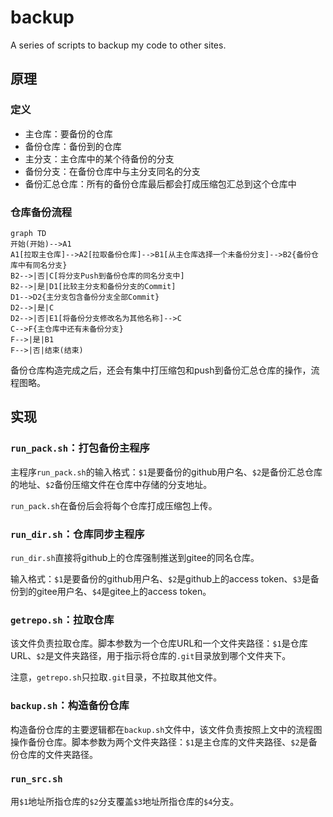 # backup
A series of scripts to backup my code to other sites.

## 原理

### 定义

* 主仓库：要备份的仓库
* 备份仓库：备份到的仓库
* 主分支：主仓库中的某个待备份的分支
* 备份分支：在备份仓库中与主分支同名的分支
* 备份汇总仓库：所有的备份仓库最后都会打成压缩包汇总到这个仓库中

### 仓库备份流程

```mermaid
graph TD
开始(开始)-->A1
A1[拉取主仓库]-->A2[拉取备份仓库]-->B1[从主仓库选择一个未备份分支]-->B2{备份仓库中有同名分支}
B2-->|否|C[将分支Push到备份仓库的同名分支中]
B2-->|是|D1[比较主分支和备份分支的Commit]
D1-->D2{主分支包含备份分支全部Commit}
D2-->|是|C
D2-->|否|E1[将备份分支修改名为其他名称]-->C
C-->F{主仓库中还有未备份分支}
F-->|是|B1
F-->|否|结束(结束)
```

备份仓库构造完成之后，还会有集中打压缩包和push到备份汇总仓库的操作，流程图略。

## 实现

### `run_pack.sh`：打包备份主程序

主程序`run_pack.sh`的输入格式：`$1`是要备份的github用户名、`$2`是备份汇总仓库的地址、`$2`备份压缩文件在仓库中存储的分支地址。

`run_pack.sh`在备份后会将每个仓库打成压缩包上传。

### `run_dir.sh`：仓库同步主程序
`run_dir.sh`直接将github上的仓库强制推送到gitee的同名仓库。

输入格式：`$1`是要备份的github用户名、`$2`是github上的access token、`$3`是备份到的gitee用户名、`$4`是gitee上的access token。

### `getrepo.sh`：拉取仓库

该文件负责拉取仓库。脚本参数为一个仓库URL和一个文件夹路径：`$1`是仓库URL、`$2`是文件夹路径，用于指示将仓库的`.git`目录放到哪个文件夹下。

注意，`getrepo.sh`只拉取`.git`目录，不拉取其他文件。

### `backup.sh`：构造备份仓库

构造备份仓库的主要逻辑都在`backup.sh`文件中，该文件负责按照上文中的流程图操作备份仓库。脚本参数为两个文件夹路径：`$1`是主仓库的文件夹路径、`$2`是备份仓库的文件夹路径。

### `run_src.sh`

用`$1`地址所指仓库的`$2`分支覆盖`$3`地址所指仓库的`$4`分支。
